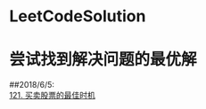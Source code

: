 # LeetCodeSolution
尝试找到解决问题的最优解
==
##2018/6/5:<br> 
[121. 买卖股票的最佳时机](https://github.com/pythonnewbird/LeetCodeSolution/blob/master/6.5/121.%20%E4%B9%B0%E5%8D%96%E8%82%A1%E7%A5%A8%E7%9A%84%E6%9C%80%E4%BD%B3%E6%97%B6%E6%9C%BA.py)
